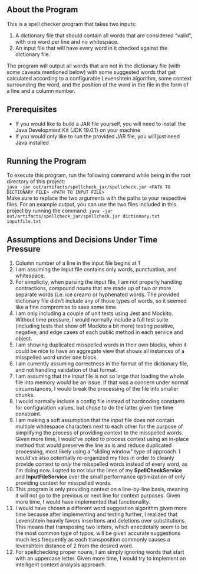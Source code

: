 ## About the Program

This is a spell checker program that takes two inputs: 
1. A dictionary file that should contain all words that are considered "valid", with one word per line and no 
whitespace.
2. An input file that will have every word in it checked against the dictionary file.

The program will output all words that are not in the dictionary file (with some caveats mentioned below) with some
suggested words that get calculated according to a configurable Levenshtein algorithm, some context surrounding the 
word, and the position of the word in the file in the form of a line and a column number.

## Prerequisites

- If you would like to build a JAR file yourself, you will need to install the Java Development Kit (JDK 19.0.1)
on your machine
- If you would only like to run the provided JAR file, you will just need Java installed

## Running the Program

To execute this program, run the following command while being in the root directory of this project: \
`java -jar out/artifacts/spellcheck_jar/spellcheck.jar <PATH TO DICTIONARY FILE> <PATH TO INPUT FILE>` \
Make sure to replace the two arguments with the paths to your respective files. For an example output, you can use the
two files included in this project by running the command:
`java -jar out/artifacts/spellcheck_jar/spellcheck.jar dictionary.txt inputfile.txt`

## Assumptions and Decisions Under Time Pressure

1. Column number of a line in the input file begins at 1
2. I am assuming the input file contains only words, punctuation, and whitespace.
3. For simplicity, when parsing the input file, I am not properly handling contractions, compound nouns that are made up
of two or more separate words (i.e. ice cream) or hyphenated words. The provided dictionary file didn't include any of
those types of words, so it seemed like a fine compromise to save some time.
4. I am only including a couple of unit tests using Jest and Mockito. Without time pressure,
I would normally include a full test suite (including tests that show off Mockito a bit more) 
testing positive, negative, and edge cases of each public method in each service and object.
5. I am showing duplicated misspelled words in their own blocks, when it could be nice to have an aggregate view that
shows all instances of a misspelled word under one block.
6. I am currently assuming correctness in the format of the dictionary file, and not handling validation of that format.
7. I am assuming that the input file is not so large that loading the whole file into memory would be an issue. If that 
was a concern under normal circumstances, I would break the processing of the file into smaller chunks.
8. I would normally include a config file instead of hardcoding constants for configuration values, but chose to do the
latter given the time constraint.
9. I am making a soft assumption that the input file does not contain multiple whitespace characters next to each other
for the purpose of simplifying the process of providing context to the misspelled words. Given more time, I would've
opted to process context using an in-place method that would preserve the line as is and reduce duplicated processing,
most likely using a "sliding window" type of approach. I would've also potentially re-organized my files in order to 
cleanly provide context to _only_ the misspelled words instead of every word, as I'm doing now. I opted to not blur the
lines of my **SpellCheckService** and **InputFileService** over the small performance optimization of only providing
context for misspelled words.
10. This program is only providing context on a line-by-line basis, meaning it will not go to the previous or next line 
for context purposes. Given more time, I would have implemented that functionality.
11. I would have chosen a different word suggestion algorithm given more time because after implementing and testing 
further, I realized that Levenshtein heavily favors insertions and deletions over substitutions. This means that 
transposing two letters, which anecdotally seem to be the most common type of typos, will be given accurate
suggestions much less frequently as each transposition commonly causes a levenshtein distance of 2 from the desired 
word. 
12. For spellchecking proper nouns, I am simply ignoring words that start with an uppercase letter. Given more time, I 
would try to implement an intelligent context analysis approach.